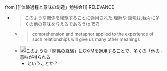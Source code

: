 
from [[「体験過程と意味の創造」勉強会1]]
RELEVANCE
- > このような関係を経験することに適用された,理解や 隠喩は,我々に多くの他の意味を与えるであろう(p.157)
    - > comprehension and metaphor applied to the experience of such relationships will give us many other meanings
    - <img src='https://scrapbox.io/api/pages/nishio/nishio/icon' alt='nishio.icon' height="19.5"/>このような「関係の経験」にCやMを適用することで、多くの「他の」意味が得られる
        - ということか？
